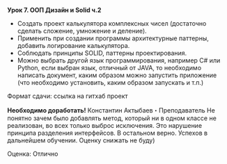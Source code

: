 **Урок 7. ООП Дизайн и Solid ч.2**

* Создать проект калькулятора комплексных чисел (достаточно сделать сложение,
умножение и деление).
* Применить при создании программы архитектурные паттерны, добавить
логирование калькулятора.
* Соблюдать принципы SOLID, паттерны проектирования.
* Можно выбрать другой язык программирования, например C# или Python, если
выбран язык, отличный от JAVA, то необходимо написать документ, каким
образом можно запустить приложение (что необходимо установить, каким
образом запускать и т.п.)

Формат сдачи: ссылка на гитхаб проект

**Необходимо доработать!**
Константин Актыбаев・Преподаватель
Не понятно зачем было добавлять метод, который ни в одном классе не реализован, во всех только выброс исключения. 
Это нарушение принципа разделения интерфейсов. В остальном верно. Успехов в дальнейшем обучении. Оценку снижать не буду)

Оценка:
Отлично